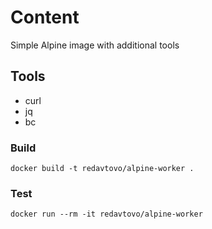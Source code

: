 # Content
Simple Alpine image with additional tools

## Tools
- curl
- jq
- bc

### Build
    docker build -t redavtovo/alpine-worker .

### Test
    docker run --rm -it redavtovo/alpine-worker
